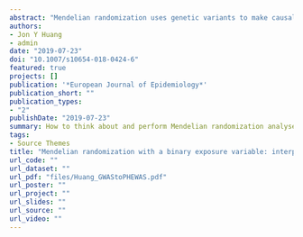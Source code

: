 ```yaml
---
abstract: "Mendelian randomization uses genetic variants to make causal inferences about a modifiable exposure. Subject to a genetic variant satisfying the instrumental variable assumptions, an association between the variant and outcome implies a causal effect of the exposure on the outcome. Complications arise with a binary exposure that is a dichotomization of a continuous risk factor (for example, hypertension is a dichotomization of blood pressure). This can lead to violation of the exclusion restriction assumption: the genetic variant can influence the outcome via the continuous risk factor even if the binary exposure does not change. Provided the instrumental variable assumptions are satisfied for the underlying continuous risk factor, causal inferences for the binary exposure are valid for the continuous risk factor. Causal estimates for the binary exposure assume the causal effect is a stepwise function at the point of dichotomization. Even then, estimation requires further parametric assumptions. Under monotonicity, the causal estimate represents the average causal effect in 'compliers', individuals for whom the binary exposure would be present if they have the genetic variant and absent otherwise. Unlike in randomized trials, genetic compliers are unlikely to be a large or representative subgroup of the population. Under homogeneity, the causal effect of the exposure on the outcome is assumed constant in all individuals; rarely a plausible assumption. We here provide methods for causal estimation with a binary exposure (although subject to all the above caveats). Mendelian randomization investigations with a dichotomized binary exposure should be conceptualized in terms of an underlying continuous variable."
authors:
- Jon Y Huang
- admin
date: "2019-07-23"
doi: "10.1007/s10654-018-0424-6"
featured: true
projects: []
publication: '*European Journal of Epidemiology*'
publication_short: ""
publication_types:
- "2"
publishDate: "2019-07-23"
summary: How to think about and perform Mendelian randomization analyses with binary exposures.
tags:
- Source Themes
title: "Mendelian randomization with a binary exposure variable: interpretation and presentation of causal estimates"
url_code: ""
url_dataset: ""
url_pdf: "files/Huang_GWAStoPHEWAS.pdf"
url_poster: ""
url_project: ""
url_slides: ""
url_source: ""
url_video: ""
---
```




